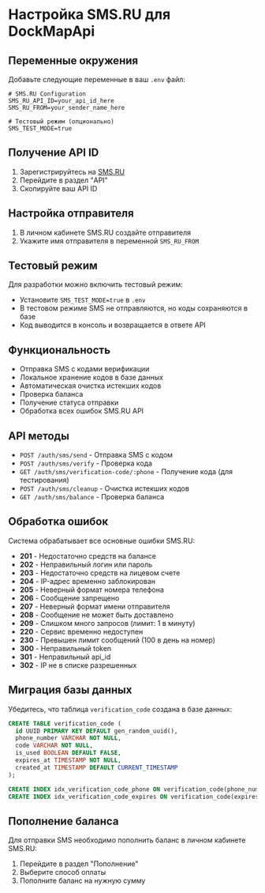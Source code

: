 # Настройка SMS.RU для DockMapApi

## Переменные окружения

Добавьте следующие переменные в ваш `.env` файл:

```env
# SMS.RU Configuration
SMS_RU_API_ID=your_api_id_here
SMS_RU_FROM=your_sender_name_here

# Тестовый режим (опционально)
SMS_TEST_MODE=true
```

## Получение API ID

1. Зарегистрируйтесь на [SMS.RU](https://sms.ru/?panel=api)
2. Перейдите в раздел "API"
3. Скопируйте ваш API ID

## Настройка отправителя

1. В личном кабинете SMS.RU создайте отправителя
2. Укажите имя отправителя в переменной `SMS_RU_FROM`

## Тестовый режим

Для разработки можно включить тестовый режим:

- Установите `SMS_TEST_MODE=true` в `.env`
- В тестовом режиме SMS не отправляются, но коды сохраняются в базе
- Код выводится в консоль и возвращается в ответе API

## Функциональность

- Отправка SMS с кодами верификации
- Локальное хранение кодов в базе данных
- Автоматическая очистка истекших кодов
- Проверка баланса
- Получение статуса отправки
- Обработка всех ошибок SMS.RU API

## API методы

- `POST /auth/sms/send` - Отправка SMS с кодом
- `POST /auth/sms/verify` - Проверка кода
- `GET /auth/sms/verification-code/:phone` - Получение кода (для тестирования)
- `POST /auth/sms/cleanup` - Очистка истекших кодов
- `GET /auth/sms/balance` - Проверка баланса

## Обработка ошибок

Система обрабатывает все основные ошибки SMS.RU:

- **201** - Недостаточно средств на балансе
- **202** - Неправильный логин или пароль
- **203** - Недостаточно средств на лицевом счете
- **204** - IP-адрес временно заблокирован
- **205** - Неверный формат номера телефона
- **206** - Сообщение запрещено
- **207** - Неверный формат имени отправителя
- **208** - Сообщение не может быть доставлено
- **209** - Слишком много запросов (лимит: 1 в минуту)
- **220** - Сервис временно недоступен
- **230** - Превышен лимит сообщений (100 в день на номер)
- **300** - Неправильный token
- **301** - Неправильный api_id
- **302** - IP не в списке разрешенных

## Миграция базы данных

Убедитесь, что таблица `verification_code` создана в базе данных:

```sql
CREATE TABLE verification_code (
  id UUID PRIMARY KEY DEFAULT gen_random_uuid(),
  phone_number VARCHAR NOT NULL,
  code VARCHAR NOT NULL,
  is_used BOOLEAN DEFAULT FALSE,
  expires_at TIMESTAMP NOT NULL,
  created_at TIMESTAMP DEFAULT CURRENT_TIMESTAMP
);

CREATE INDEX idx_verification_code_phone ON verification_code(phone_number);
CREATE INDEX idx_verification_code_expires ON verification_code(expires_at);
```

## Пополнение баланса

Для отправки SMS необходимо пополнить баланс в личном кабинете SMS.RU:

1. Перейдите в раздел "Пополнение"
2. Выберите способ оплаты
3. Пополните баланс на нужную сумму
